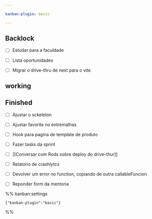 ```yaml
---

kanban-plugin: basic

---
```


## Backlock

- [ ] Estudar para a faculdade
- [ ] Lista oportunidades
- [ ] Migrar o drive-thru de next para o vite


## working



## Finished

- [ ] Ajustar o sckeleton
- [ ] Ajustar favorite no entremalhas
- [ ] Hook para pagina de template de produto
- [ ] Fazer tasks da sprint
- [ ] [[Conversar com Rods sobre deploy do drive-thur]]
- [ ] Relatorio de crashlytcs
- [ ] Devolver um error no function, copiando de outra callableFuncion
- [ ] Reponder form da mentoria




%% kanban:settings
```
{"kanban-plugin":"basic"}
```
%%